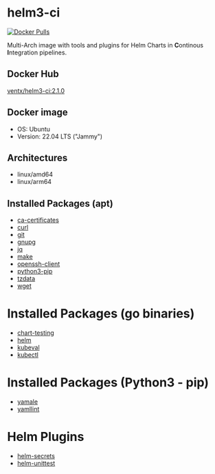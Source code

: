 # helm3-ci

[![Docker Pulls](https://img.shields.io/docker/pulls/ventx/helm3-ci.svg)](https://hub.docker.com/r/ventx/helm3-ci/)

Multi-Arch image with tools and plugins for Helm Charts in **C**ontinous **I**ntegration pipelines.


## Docker Hub

[ventx/helm3-ci:2.1.0](https://hub.docker.com/r/ventx/helm3-ci) <!-- {x-release-please-version} -->


## Docker image

* OS: Ubuntu
* Version: 22.04 LTS ("Jammy")


## Architectures

* linux/amd64
* linux/arm64


## Installed Packages (apt)

* [ca-certificates](https://packages.ubuntu.com/jammy/ca-certificates)
* [curl](https://packages.ubuntu.com/jammy/curl)
* [git](https://packages.ubuntu.com/jammy/git)
* [gnupg](https://packages.ubuntu.com/jammy/gnupg)
* [jq](https://packages.ubuntu.com/jammy/jq)
* [make](https://packages.ubuntu.com/jammy/make)
* [openssh-client](https://packages.ubuntu.com/jammy/openssh-client)
* [python3-pip](https://packages.ubuntu.com/jammy/python3-pip)
* [tzdata](https://packages.ubuntu.com/jammy/tzdata)
* [wget](https://packages.ubuntu.com/jammy/wget)


# Installed Packages (go binaries)

* [chart-testing](https://github.com/helm/chart-testing)
* [helm](https://helm.sh/)
* [kubeval](https://www.kubeval.com)
* [kubectl](https://github.com/kubernetes/kubectl)


# Installed Packages (Python3 - pip)

* [yamale](https://pypi.org/project/yamale/)
* [yamllint](https://pypi.org/project/yamllint/)


# Helm Plugins

* [helm-secrets](https://github.com/jkroepke/helm-secrets)
* [helm-unittest](https://github.com/helm-unittest/helm-unittest)
